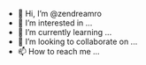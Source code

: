 - 👋 Hi, I’m @zendreamro
- 👀 I’m interested in ...
- 🌱 I’m currently learning ...
- 💞️ I’m looking to collaborate on ...
- 📫 How to reach me ...

<!---
zendreamro/zendreamro is a ✨ special ✨ repository because its `README.md` (this file) appears on your GitHub profile.
You can click the Preview link to take a look at your changes.
--->
